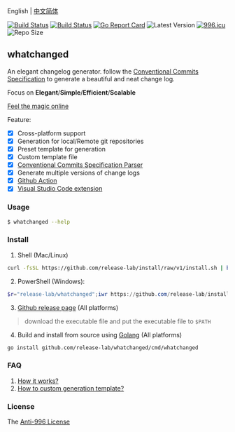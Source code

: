 English | [中文简体](README.md)

[![Build Status](https://github.com/release-lab/whatchanged/workflows/ci/badge.svg)](https://github.com/release-lab/whatchanged/actions)
[![Build Status](https://github.com/release-lab/whatchanged/workflows/playground/badge.svg)](https://github.com/release-lab/whatchanged/actions)
[![Go Report Card](https://goreportcard.com/badge/github.com/release-lab/whatchanged)](https://goreportcard.com/report/github.com/release-lab/whatchanged)
![Latest Version](https://img.shields.io/github/v/release/release-lab/whatchanged.svg)
[![996.icu](https://img.shields.io/badge/link-996.icu-red.svg)](https://996.icu)
![Repo Size](https://img.shields.io/github/repo-size/release-lab/whatchanged.svg)

## whatchanged

An elegant changelog generator. follow the [Conventional Commits Specification](https://www.conventionalcommits.org/en/v1.0.0/) to generate a beautiful and neat change log.

Focus on **Elegant**/**Simple**/**Efficient**/**Scalable**

[Feel the magic online](https://release-lab.github.io)

Feature:

- [x] Cross-platform support
- [x] Generation for local/Remote git repositories
- [x] Preset template for generation
- [x] Custom template file
- [x] [Conventional Commits Specification Parser](https://github.com/release-lab/conventional-commit-parser)
- [x] Generate multiple versions of change logs
- [x] [Github Action](https://github.com/release-lab/setup-whatchanged)
- [x] [Visual Studio Code extension](https://github.com/release-lab/vscode-whatchanged)

### Usage

```bash
$ whatchanged --help
```

### Install

1. Shell (Mac/Linux)

```bash
curl -fsSL https://github.com/release-lab/install/raw/v1/install.sh | bash -s -- -r=release-lab/whatchanged
```

2. PowerShell (Windows):

```powershell
$r="release-lab/whatchanged";iwr https://github.com/release-lab/install/raw/v1/install.ps1 -useb | iex
```

3. [Github release page](https://github.com/release-lab/whatchanged/releases) (All platforms)

> download the executable file and put the executable file to `$PATH`

4. Build and install from source using [Golang](https://golang.org) (All platforms)

```bash
go install github.com/release-lab/whatchanged/cmd/whatchanged
```

### FAQ

1. [How it works?](HOW_IT_WORKS.md)
2. [How to custom generation template?](CUSTOM_TEMPLATE.md)

### License

The [Anti-996 License](LICENSE)
